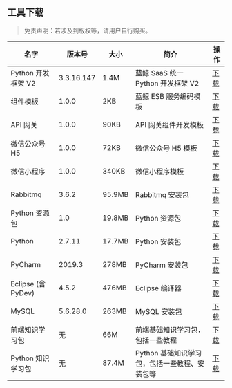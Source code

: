## 工具下载

> 免责声明：若涉及到版权等，请用户自行购买。

| 名字               | 版本号    | 大小   | 简介                                      | 操作                                                                       |
| -------------------| -------- | ------ | ----------------------------------------| ---------------------------------------------------------------------------------------- |
| Python 开发框架 V2   | 3.3.16.147 | 1.4M   | 蓝鲸 SaaS 统一 Python 开发框架 V2         | [下载](https://bktencent-1252002024.file.myqcloud.com/framework_3.3.16.147.tar.gz) |
| 组件模板            | 1.0.0    | 2KB    | 蓝鲸 ESB 服务编码模板                     | [下载](https://bktencent-1252002024.file.myqcloud.com/hcp.tar.gz) |
| API 网关            | 1.0.0    | 90KB   | API 网关组件开发模板                      | [下载](https://bktencent-1252002024.file.myqcloud.com/api_dev_template.tar.gz) |
| 微信公众号 H5        | 1.0.0    | 72KB   | 微信公众号 H5 模板                          | [下载](https://bktencent-1252002024.file.myqcloud.com/framework_weixin_package.tar.gz) |
| 微信小程序          | 1.0.0    | 340KB  | 微信小程序模板                            | [下载](https://bktencent-1252002024.file.myqcloud.com/framework_miniweixin_package.tar.gz) |
| Rabbitmq           | 3.6.2    | 95.9MB | Rabbitmq 安装包                         | [下载](https://bktencent-1252002024.file.myqcloud.com/rabbitmq-server-3.6.2.zip) |
| Python 资源包       | 1.0      | 19.8MB   | Python 资源包                          | [下载](https://bktencent-1252002024.file.myqcloud.com/python-sdk-1.0.zip) |
| Python             | 2.7.11   | 17.7MB | Python 安装包                            | [下载](https://bktencent-1252002024.file.myqcloud.com/python-2.7.11.msi) |
| PyCharm            | 2019.3   | 278MB  | PyCharm 安装包                           | [下载](https://www.jetbrains.com/pycharm/download/) |
| Eclipse (含 PyDev) | 4.5.2    | 476MB  | Eclipse 编译器                           | [下载](https://bktencent-1252002024.file.myqcloud.com/eclipse-4.5.2.zip) |
| MySQL              | 5.6.28.0 | 263MB  | MySQL 安装包                             | [下载](https://bktencent-1252002024.file.myqcloud.com/mysql-installer-community-5.6.28.0.msi) |
| 前端知识学习包      | 无       | 66M    | 前端基础知识学习包，包括一些教程             | [下载](https://bktencent-1252002024.file.myqcloud.com/前端知识学习包.zip) |
| Python 知识学习包    | 无       | 87.4M  | Python 基础知识学习包，包括一些教程、安装包等 | [下载](https://bktencent-1252002024.file.myqcloud.com/python知识学习包.zip) |
